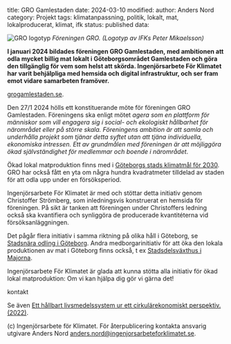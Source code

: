 title: GRO Gamlestaden
date: 2024-03-10
modified:
author: Anders Nord
category: Projekt
tags: klimatanpassning, politik, lokalt, mat, lokalproducerat, klimat, ifk
status: published
data:

<div class="post-image-left">
    <img alt="GRO logotyp" src="data/gro:logo_trans.png" />
    <em>Föreningen GRO. (Logotyp av IFKs Peter Mikaelsson)</em>
</div>

**I januari 2024 bildades föreningen GRO Gamlestaden, med ambitionen att odla mycket
billig mat lokalt i Göteborgsområdet Gamlestaden och göra den tillgänglig för vem
som helst att skörda. Ingenjörsarbete För Klimatet har varit behjälpliga med
hemsida och digital infrastruktur, och ser fram emot vidare samarbeten framöver.**

<a href="http://www.grogamlestaden.se/" target="_blank">grogamlestaden.se</a>.

Den 27/1 2024 hölls ett konstituerande möte för föreningen GRO Gamlestaden. Föreningens
ska enligt mötet *agera som en plattform för människor som vill engagera sig
i social- och ekologiskt hållbarhet för närområdet eller på större skala. Föreningens
ambition är att samla och underhålla projekt som tjänar detta syftet utan att tjäna
individuella, ekonomiska intressen. Ett av grundmålen med föreningen är att möjliggöra
ökad självständighet för medlemmar och boende i närområdet*.

Ökad lokal matproduktion finns med i <a href="https://goteborg.se/wps/wcm/connect/4578bcdd-0a21-4d90-98c5-8ec4e68b366b/G%C3%B6teborgs+Stads+milj%C3%B6-+och+klimatprogram+2021-2030.pdf?MOD=AJPERES"
target="_blank">Göteborgs stads klimatmål för 2030</a>. GRO har också fått en yta
om några hundra kvadratmeter tilldelad av staden för att odla upp under en
försöksperiod.

Ingenjörsarbete För Klimatet är med och stöttar detta initiativ genom Christoffer
Strömberg, som inledningsvis
konstruerat en hemsida för föreningen. På sikt är tanken att föreningen under Christoffers
ledning också ska kvantifiera och synliggöra de producerade kvantitéterna vid
försöksanläggningen.

Det pågår flera initiativ i samma riktning på
olika håll i Göteborg, se <a href="https://stadsnaraodling.goteborg.se/">Stadsnära
odling i Göteborg</a>. Andra medborgarinitiativ för att öka den lokala produktionen
av mat i Göteborg finns också, t ex <a href="https://stadsdelsvaxthus.se" target="_blank">Stadsdelsväxthus
i Majorna</a>.

Ingenjörsarbete För Klimatet är glada att kunna stötta alla initiativ för
ökad lokal matproduktion: Om vi kan hjälpa dig gör vi gärna det!

<a mailto="info@ingenjorsarbeteforklimatet.se">kontakt</a>

Se även <a href="https://goteborg.se/wps/wcm/connect/b628fcd8-b61f-4d9a-b917-979de0ec1d6a/Korr_N800_R_2022_3_Ett+h%C3%A5llbart+livsmedelsystem+ur+ett+cirkul%C3%A4rekonomiskt+perspektiv.pdf?MOD=AJPERES"
target="_blank">Ett hållbart livsmedelssystem ur ett cirkulärekonomiskt
perspektiv. (2022)</a>.

(c) Ingenjörsarbete för Klimatet. För återpublicering kontakta ansvarig utgivare
Anders Nord [anders.nord@ingenjorsarbeteforklimatet.se](mailto:anders.nord@ingenjorsarbeteforklimatet.se).
